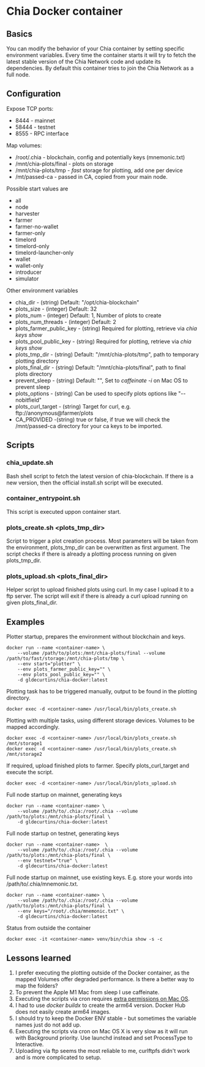 # Chia Docker container

## Basics
You can modify the behavior of your Chia container by setting specific environment variables.
Every time the container starts it will try to fetch the latest stable version of the Chia Network code and update its dependencies.
By default this container tries to join the Chia Network as a full node.

## Configuration

Expose TCP ports:
- 8444 - mainnet
- 58444 - testnet
- 8555 - RPC interface

Map volumes:
- /root/.chia - blockchain, config and potentially keys (mnemonic.txt)
- /mnt/chia-plots/final - plots on storage
- /mnt/chia-plots/tmp - *fast* storage for plotting, add one per device
- /mt/passed-ca - passed in CA, copied from your main node.

Possible start values are
- all
- node
- harvester
- farmer
- farmer-no-wallet
- farmer-only
- timelord
- timelord-only
- timelord-launcher-only
- wallet
- wallet-only
- introducer
- simulator

Other environment variables
- chia_dir - (string) Default: "/opt/chia-blockchain"
- plots_size - (integer) Default: 32
- plots_num - (integer) Default: 1, Number of plots to create
- plots_num_threads - (integer) Default: 2
- plots_farmer_public_key - (string) Required for plotting, retrieve via *chia keys show*
- plots_pool_public_key - (string) Required for plotting, retrieve via *chia keys show*
- plots_tmp_dir - (string) Default: "/mnt/chia-plots/tmp", path to temporary plotting directory
- plots_final_dir - (string) Default: "/mnt/chia-plots/final", path to final plots directory
- prevent_sleep - (string) Default: "", Set to *caffeinate -i* on Mac OS to prevent sleep
- plots_options - (string) Can be used to specify plots options like "--nobitfield"
- plots_curl_target - (string) Target for curl, e.g. ftp://anonymous@farmer/plots
- CA_PROVIDED -(string) true or false, if true we will check the /mnt/passed-ca directory for your ca keys to be imported.

## Scripts

### chia_update.sh
Bash shell script to fetch the latest version of chia-blockchain.
If there is a new version, then the official install.sh script will be executed.

### container_entrypoint.sh
This script is executed uppon container start.

### plots_create.sh <plots_tmp_dir>
Script to trigger a plot creation process. Most parameters will be taken from the environment, plots_tmp_dir can be overwritten as first argument.
The script checks if there is already a plotting process running on given plots_tmp_dir.

### plots_upload.sh <plots_final_dir>
Helper script to upload finished plots using curl. In my case I upload it to a ftp server.
The script will exit if there is already a curl upload running on given plots_final_dir.

## Examples

Plotter startup, prepares the environment without blockchain and keys.
```
docker run --name <container-name> \
    --volume /path/to/plots:/mnt/chia-plots/final --volume /path/to/fast/storage:/mnt/chia-plots/tmp \
    --env start="plotter" \
    --env plots_farmer_public_key="" \
    --env plots_pool_public_key="" \
    -d gldecurtins/chia-docker:latest
```

Plotting task has to be triggered manually, output to be found in the plotting directory.
```
docker exec -d <container-name> /usr/local/bin/plots_create.sh
```

Plotting with multiple tasks, using different storage devices. Volumes to be mapped accordingly.
```
docker exec -d <container-name> /usr/local/bin/plots_create.sh /mnt/storage1
docker exec -d <container-name> /usr/local/bin/plots_create.sh /mnt/storage2
```

If required, upload finished plots to farmer. Specify plots_curl_target and execute the script.
```
docker exec -d <container-name> /usr/local/bin/plots_upload.sh
```

Full node startup on mainnet, generating keys
```
docker run --name <container-name> \
    --volume /path/to/.chia:/root/.chia --volume /path/to/plots:/mnt/chia-plots/final \
    -d gldecurtins/chia-docker:latest
```

Full node startup on testnet, generating keys
```
docker run --name <container-name>  \
    --volume /path/to/.chia:/root/.chia --volume /path/to/plots:/mnt/chia-plots/final \
    --env testnet="true" \
    -d gldecurtins/chia-docker:latest
```

Full node startup on mainnet, use existing keys. E.g. store your words into /path/to/.chia/mnemonic.txt.
```
docker run --name <container-name> \
    --volume /path/to/.chia:/root/.chia --volume /path/to/plots:/mnt/chia-plots/final \
    --env keys="/root/.chia/mnemonic.txt" \
    -d gldecurtins/chia-docker:latest
```

Status from outside the container
```
docker exec -it <container-name> venv/bin/chia show -s -c
```

## Lessons learned

1. I prefer executing the plotting outside of the Docker container, as the mapped Volumes offer degraded performance. Is there a better way to map the folders?
2. To prevent the Apple M1 Mac from sleep I use caffeinate.
3. Executing the scripts via cron requires [extra permissions on Mac OS](https://osxdaily.com/2020/04/27/fix-cron-permissions-macos-full-disk-access/).
4. I had to use *docker buildx* to create the arm64 version. Docker Hub does not easily create arm64 images.
5. I should try to keep the Docker ENV stable - but sometimes the variable names just do not add up.
6. Executing the scripts via cron on Mac OS X is very slow as it will run with Background priority. Use launchd instead and set ProcessType to Interactive.
7. Uploading via ftp seems the most reliable to me, curlftpfs didn't work and is more complicated to setup.